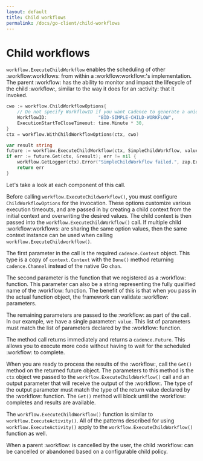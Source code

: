 ```yaml
---
layout: default
title: Child workflows
permalink: /docs/go-client/child-workflows
---
```


# Child workflows

`workflow.ExecuteChildWorkflow` enables the scheduling of other :workflow:workflows: from within a :workflow:workflow:'s
implementation. The parent :workflow: has the ability to monitor and impact the lifecycle of the child
:workflow:, similar to the way it does for an :activity: that it invoked.

```go
cwo := workflow.ChildWorkflowOptions{
    // Do not specify WorkflowID if you want Cadence to generate a unique ID for the child execution.
    WorkflowID:                   "BID-SIMPLE-CHILD-WORKFLOW",
    ExecutionStartToCloseTimeout: time.Minute * 30,
}
ctx = workflow.WithChildWorkflowOptions(ctx, cwo)

var result string
future := workflow.ExecuteChildWorkflow(ctx, SimpleChildWorkflow, value)
if err := future.Get(ctx, &result); err != nil {
    workflow.GetLogger(ctx).Error("SimpleChildWorkflow failed.", zap.Error(err))
    return err
}
```
Let's take a look at each component of this call.

Before calling `workflow.ExecuteChildworkflow()`, you must configure `ChildWorkflowOptions` for the
invocation. These options customize various execution timeouts, and are passed in by creating a child
context from the initial context and overwriting the desired values. The child context is then passed
into the `workflow.ExecuteChildWorkflow()` call. If multiple child :workflow:workflows: are sharing the same option
values, then the same context instance can be used when calling `workflow.ExecuteChildworkflow()`.

The first parameter in the call is the required `cadence.Context` object. This type is a copy of
`context.Context` with the `Done()` method returning `cadence.Channel` instead of the native Go `chan`.

The second parameter is the function that we registered as a :workflow: function. This parameter can
also be a string representing the fully qualified name of the :workflow: function. The benefit of this
is that when you pass in the actual function object, the framework can validate :workflow: parameters.

The remaining parameters are passed to the :workflow: as part of the call. In our example, we have a
single parameter: `value`. This list of parameters must match the list of parameters declared by
the :workflow: function.

The method call returns immediately and returns a `cadence.Future`. This allows you to execute more
code without having to wait for the scheduled :workflow: to complete.

When you are ready to process the results of the :workflow:, call the `Get()` method on the returned future
object. The parameters to this method is the `ctx` object we passed to the
`workflow.ExecuteChildWorkflow()` call and an output parameter that will receive the output of the
:workflow:. The type of the output parameter must match the type of the return value declared by the
:workflow: function. The `Get()` method will block until the :workflow: completes and results are
available.

The `workflow.ExecuteChildWorkflow()` function is similar to `workflow.ExecuteActivity()`. All of the
patterns described for using `workflow.ExecuteActivity()` apply to the `workflow.ExecuteChildWorkflow()`
function as well.

When a parent :workflow: is cancelled by the user, the child :workflow: can be cancelled or abandoned
based on a configurable child policy.
